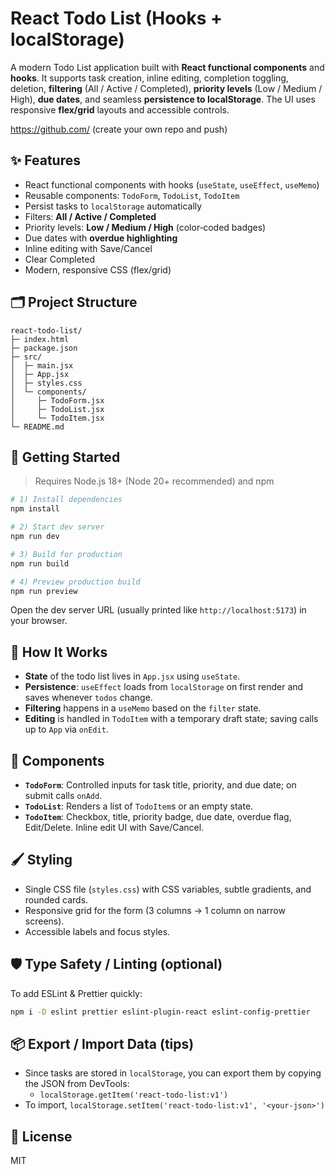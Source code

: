 # React Todo List (Hooks + localStorage)

A modern Todo List application built with **React functional components** and **hooks**. It supports task creation, inline editing, completion toggling, deletion, **filtering** (All / Active / Completed), **priority levels** (Low / Medium / High), **due dates**, and seamless **persistence to localStorage**. The UI uses responsive **flex/grid** layouts and accessible controls.

https://github.com/ (create your own repo and push)

## ✨ Features
- React functional components with hooks (`useState`, `useEffect`, `useMemo`)
- Reusable components: `TodoForm`, `TodoList`, `TodoItem`
- Persist tasks to `localStorage` automatically
- Filters: **All / Active / Completed**
- Priority levels: **Low / Medium / High** (color‑coded badges)
- Due dates with **overdue highlighting**
- Inline editing with Save/Cancel
- Clear Completed
- Modern, responsive CSS (flex/grid)

## 🗂 Project Structure
```
react-todo-list/
├─ index.html
├─ package.json
├─ src/
│  ├─ main.jsx
│  ├─ App.jsx
│  ├─ styles.css
│  └─ components/
│     ├─ TodoForm.jsx
│     ├─ TodoList.jsx
│     └─ TodoItem.jsx
└─ README.md
```

## 🚀 Getting Started
> Requires Node.js 18+ (Node 20+ recommended) and npm

```bash
# 1) Install dependencies
npm install

# 2) Start dev server
npm run dev

# 3) Build for production
npm run build

# 4) Preview production build
npm run preview
```

Open the dev server URL (usually printed like `http://localhost:5173`) in your browser.

## 🧠 How It Works
- **State** of the todo list lives in `App.jsx` using `useState`.
- **Persistence**: `useEffect` loads from `localStorage` on first render and saves whenever `todos` change.
- **Filtering** happens in a `useMemo` based on the `filter` state.
- **Editing** is handled in `TodoItem` with a temporary draft state; saving calls up to `App` via `onEdit`.

## 🧩 Components
- **`TodoForm`**: Controlled inputs for task title, priority, and due date; on submit calls `onAdd`.
- **`TodoList`**: Renders a list of `TodoItem`s or an empty state.
- **`TodoItem`**: Checkbox, title, priority badge, due date, overdue flag, Edit/Delete. Inline edit UI with Save/Cancel.

## 🖌 Styling
- Single CSS file (`styles.css`) with CSS variables, subtle gradients, and rounded cards.
- Responsive grid for the form (3 columns → 1 column on narrow screens).
- Accessible labels and focus styles.

## 🛡️ Type Safety / Linting (optional)
To add ESLint & Prettier quickly:
```bash
npm i -D eslint prettier eslint-plugin-react eslint-config-prettier
```

## 📦 Export / Import Data (tips)
- Since tasks are stored in `localStorage`, you can export them by copying the JSON from DevTools:
  - `localStorage.getItem('react-todo-list:v1')`
- To import, `localStorage.setItem('react-todo-list:v1', '<your-json>')`

## 📝 License
MIT
